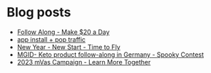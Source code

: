 # Blog posts
<!-- BLOG-POST-LIST:START -->
- [Follow Along - Make $20 a Day](https://afflift.com/f/threads/follow-along-make-20-a-day.10149/)
- [app install + pop traffic](https://afflift.com/f/threads/app-install-pop-traffic.10181/)
- [New Year - New Start - Time to Fly](https://afflift.com/f/threads/new-year-new-start-time-to-fly.10184/)
- [MGID- Keto product follow-along in Germany - Spooky Contest](https://afflift.com/f/threads/mgid-keto-product-follow-along-in-germany-spooky-contest.9712/)
- [2023 mVas Campaign - Learn More Together](https://afflift.com/f/threads/2023-mvas-campaign-learn-more-together.10194/)
<!-- BLOG-POST-LIST:END -->
